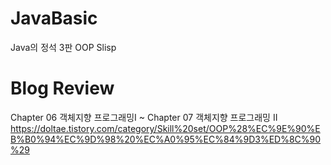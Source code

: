 # JavaBasic
Java의 정석 3판 OOP Slisp

# Blog Review
Chapter 06 객체지향 프로그래밍I ~ Chapter 07 객체지향 프로그래밍 II
https://doltae.tistory.com/category/Skill%20set/OOP%28%EC%9E%90%EB%B0%94%EC%9D%98%20%EC%A0%95%EC%84%9D3%ED%8C%90%29
